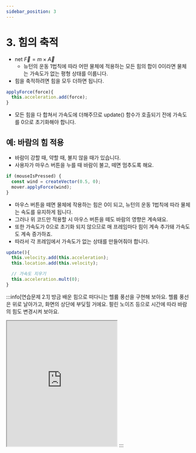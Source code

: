 ```yaml
---
sidebar_position: 3
---
```


# 3. 힘의 축적

- net $\vec F = m \times \vec A$
  - 뉴턴의 운동 1법칙에 따라 어떤 물체에 적용하는 모든 힘의 합이 0이라면 물체는 가속도가 없는 평형 상태를 이룹니다.
- 힘을 축적하려면 힘을 모두 더하면 됩니다.

```js
applyForce(force){
  this.acceleration.add(force);
}
```

- 모든 힘을 다 합쳐서 가속도에 더해주므로 update() 함수가 호출되기 전에 가속도를 0으로 초기화해야 합니다.

## 예: 바람의 힘 적용

- 바람이 강할 때, 약할 때, 불지 않을 때가 있습니다.
- 사용자가 마우스 버튼을 누를 때 바람이 불고, 떼면 멈추도록 해요.

```js
if (mouseIsPressed) {
  const wind = createVector(0.5, 0);
  mover.applyForce(wind);
}
```

- 마우스 버튼을 떼면 물체에 작용하는 힘은 0이 되고, 뉴턴의 운동 1법칙에 따라 물체는 속도를 유지하게 됩니다.
- 그러나 위 코드만 적용할 시 마우스 버튼을 떼도 바람의 영향은 계속돼요.
- 또한 가속도가 0으로 초기화 되지 않으므로 매 프레임마다 힘이 계속 추가돼 가속도도 계속 증가하죠.
- 따라서 각 프레임에서 가속도가 없는 상태를 만들어줘야 합니다.

```js
update(){
  this.velocity.add(this.acceleration);
  this.location.add(this.velocity);

  // 가속도 지우기
  this.acceleration.mult(0);
}
```

:::info[연습문제 2.1]
방금 배운 힘으로 떠다니는 헬륨 풍선을 구현해 보아요. 헬륨 풍선은 위로 날아가고, 화면의 상단에 부딪힐 거에요. 펄린 노이즈 등으로 시간에 따라 바람의 힘도 변경시켜 보아요.

<iframe width="300" height="342" src="https://editor.p5js.org/urbanscratcher/full/DLXE0pI38"></iframe>
:::
